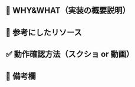 ## 🤔 WHY&WHAT（実装の概要説明）
<!--
このプルリクエストの目的と変更内容があれば以下のように簡潔に説明してください 例：

【WHY - 背景・目的】
- ログイン失敗時のエラーメッセージが分かりにくいというユーザーフィードバックへの対応
- モバイル表示時のパフォーマンス改善

【WHAT - 変更内容】
- エラーメッセージをより具体的な内容に変更
- 画像の遅延読み込み実装によるロード時間短縮
-->

## 📝 参考にしたリソース
<!--
関連する Issue や参考資料などがあれば記載してください
-->

## ✅ 動作確認方法（スクショ or 動画）
<!--
この変更の動作確認方法を簡潔に記載してください。もしくは、変更の前後や、動作確認のスクリーンショットがあれば添付してください
-->

## 💬 備考欄
<!--
その他記載したい項目があれば、ここに記載してください
-->